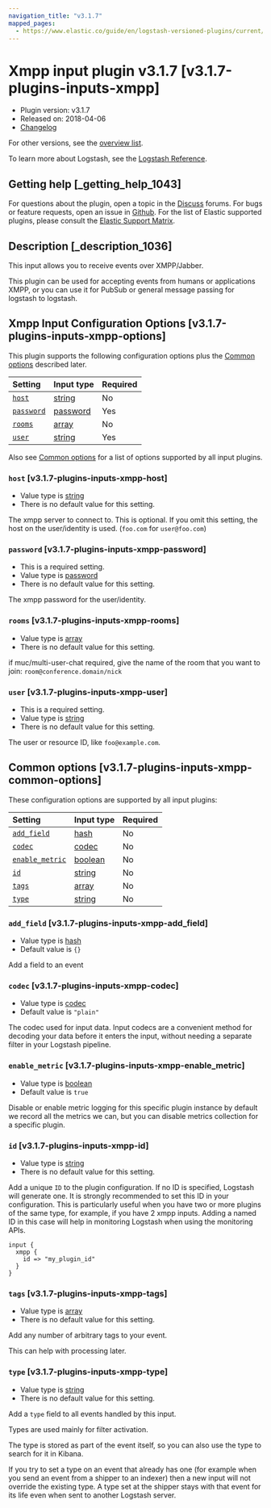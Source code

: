 ```yaml
---
navigation_title: "v3.1.7"
mapped_pages:
  - https://www.elastic.co/guide/en/logstash-versioned-plugins/current/v3.1.7-plugins-inputs-xmpp.html
---
```


# Xmpp input plugin v3.1.7 [v3.1.7-plugins-inputs-xmpp]

* Plugin version: v3.1.7
* Released on: 2018-04-06
* [Changelog](https://github.com/logstash-plugins/logstash-input-xmpp/blob/v3.1.7/CHANGELOG.md)

For other versions, see the [overview list](input-xmpp-index.md).

To learn more about Logstash, see the [Logstash Reference](https://www.elastic.co/guide/en/logstash/current/index.html).

## Getting help [_getting_help_1043]

For questions about the plugin, open a topic in the [Discuss](http://discuss.elastic.co) forums. For bugs or feature requests, open an issue in [Github](https://github.com/logstash-plugins/logstash-input-xmpp). For the list of Elastic supported plugins, please consult the [Elastic Support Matrix](https://www.elastic.co/support/matrix#matrix_logstash_plugins).

## Description [_description_1036]

This input allows you to receive events over XMPP/Jabber.

This plugin can be used for accepting events from humans or applications XMPP, or you can use it for PubSub or general message passing for logstash to logstash.

## Xmpp Input Configuration Options [v3.1.7-plugins-inputs-xmpp-options]

This plugin supports the following configuration options plus the [Common options](v3-1-7-plugins-inputs-xmpp.md#v3.1.7-plugins-inputs-xmpp-common-options) described later.

| Setting | Input type | Required |
| :- | :- | :- |
| [`host`](v3-1-7-plugins-inputs-xmpp.md#v3.1.7-plugins-inputs-xmpp-host) | [string](/lsr/value-types.md#string) | No |
| [`password`](v3-1-7-plugins-inputs-xmpp.md#v3.1.7-plugins-inputs-xmpp-password) | [password](/lsr/value-types.md#password) | Yes |
| [`rooms`](v3-1-7-plugins-inputs-xmpp.md#v3.1.7-plugins-inputs-xmpp-rooms) | [array](/lsr/value-types.md#array) | No |
| [`user`](v3-1-7-plugins-inputs-xmpp.md#v3.1.7-plugins-inputs-xmpp-user) | [string](/lsr/value-types.md#string) | Yes |

Also see [Common options](v3-1-7-plugins-inputs-xmpp.md#v3.1.7-plugins-inputs-xmpp-common-options) for a list of options supported by all input plugins.

### `host` [v3.1.7-plugins-inputs-xmpp-host]

* Value type is [string](/lsr/value-types.md#string)
* There is no default value for this setting.

The xmpp server to connect to. This is optional. If you omit this setting, the host on the user/identity is used. (`foo.com` for `user@foo.com`)

### `password` [v3.1.7-plugins-inputs-xmpp-password]

* This is a required setting.
* Value type is [password](/lsr/value-types.md#password)
* There is no default value for this setting.

The xmpp password for the user/identity.

### `rooms` [v3.1.7-plugins-inputs-xmpp-rooms]

* Value type is [array](/lsr/value-types.md#array)
* There is no default value for this setting.

if muc/multi-user-chat required, give the name of the room that you want to join: `room@conference.domain/nick`

### `user` [v3.1.7-plugins-inputs-xmpp-user]

* This is a required setting.
* Value type is [string](/lsr/value-types.md#string)
* There is no default value for this setting.

The user or resource ID, like `foo@example.com`.

## Common options [v3.1.7-plugins-inputs-xmpp-common-options]

These configuration options are supported by all input plugins:

| Setting | Input type | Required |
| :- | :- | :- |
| [`add_field`](v3-1-7-plugins-inputs-xmpp.md#v3.1.7-plugins-inputs-xmpp-add_field) | [hash](/lsr/value-types.md#hash) | No |
| [`codec`](v3-1-7-plugins-inputs-xmpp.md#v3.1.7-plugins-inputs-xmpp-codec) | [codec](/lsr/value-types.md#codec) | No |
| [`enable_metric`](v3-1-7-plugins-inputs-xmpp.md#v3.1.7-plugins-inputs-xmpp-enable_metric) | [boolean](/lsr/value-types.md#boolean) | No |
| [`id`](v3-1-7-plugins-inputs-xmpp.md#v3.1.7-plugins-inputs-xmpp-id) | [string](/lsr/value-types.md#string) | No |
| [`tags`](v3-1-7-plugins-inputs-xmpp.md#v3.1.7-plugins-inputs-xmpp-tags) | [array](/lsr/value-types.md#array) | No |
| [`type`](v3-1-7-plugins-inputs-xmpp.md#v3.1.7-plugins-inputs-xmpp-type) | [string](/lsr/value-types.md#string) | No |

### `add_field` [v3.1.7-plugins-inputs-xmpp-add_field]

* Value type is [hash](/lsr/value-types.md#hash)
* Default value is `{}`

Add a field to an event

### `codec` [v3.1.7-plugins-inputs-xmpp-codec]

* Value type is [codec](/lsr/value-types.md#codec)
* Default value is `"plain"`

The codec used for input data. Input codecs are a convenient method for decoding your data before it enters the input, without needing a separate filter in your Logstash pipeline.

### `enable_metric` [v3.1.7-plugins-inputs-xmpp-enable_metric]

* Value type is [boolean](/lsr/value-types.md#boolean)
* Default value is `true`

Disable or enable metric logging for this specific plugin instance by default we record all the metrics we can, but you can disable metrics collection for a specific plugin.

### `id` [v3.1.7-plugins-inputs-xmpp-id]

* Value type is [string](/lsr/value-types.md#string)
* There is no default value for this setting.

Add a unique `ID` to the plugin configuration. If no ID is specified, Logstash will generate one. It is strongly recommended to set this ID in your configuration. This is particularly useful when you have two or more plugins of the same type, for example, if you have 2 xmpp inputs. Adding a named ID in this case will help in monitoring Logstash when using the monitoring APIs.

```
input {
  xmpp {
    id => "my_plugin_id"
  }
}
```

### `tags` [v3.1.7-plugins-inputs-xmpp-tags]

* Value type is [array](/lsr/value-types.md#array)
* There is no default value for this setting.

Add any number of arbitrary tags to your event.

This can help with processing later.

### `type` [v3.1.7-plugins-inputs-xmpp-type]

* Value type is [string](/lsr/value-types.md#string)
* There is no default value for this setting.

Add a `type` field to all events handled by this input.

Types are used mainly for filter activation.

The type is stored as part of the event itself, so you can also use the type to search for it in Kibana.

If you try to set a type on an event that already has one (for example when you send an event from a shipper to an indexer) then a new input will not override the existing type. A type set at the shipper stays with that event for its life even when sent to another Logstash server.
